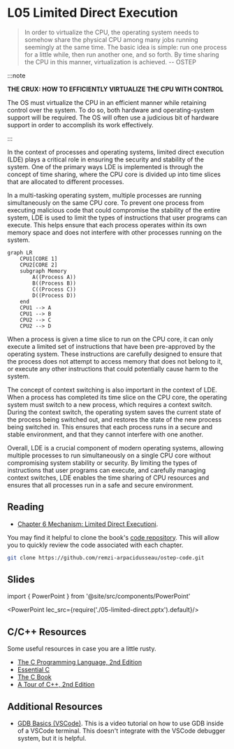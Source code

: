# L05 Limited Direct Execution

> In order to virtualize the CPU, the operating system needs to somehow
> share the physical CPU among many jobs running seemingly at the same
> time. The basic idea is simple: run one process for a little while,
> then run another one, and so forth. By time sharing the CPU in this
> manner, virtualization is achieved.
-- OSTEP

:::note

**THE CRUX: HOW TO EFFICIENTLY VIRTUALIZE THE CPU WITH CONTROL**

The OS must virtualize the CPU in an efficient manner while retaining
control over the system. To do so, both hardware and operating-system
support will be required. The OS will often use a judicious bit of
hardware support in order to accomplish its work effectively.

:::

In the context of processes and operating systems, limited direct
execution (LDE) plays a critical role in ensuring the security and
stability of the system. One of the primary ways LDE is implemented is
through the concept of time sharing, where the CPU core is divided up
into time slices that are allocated to different processes.

In a multi-tasking operating system, multiple processes are running
simultaneously on the same CPU core. To prevent one process from
executing malicious code that could compromise the stability of the
entire system, LDE is used to limit the types of instructions that
user programs can execute. This helps ensure that each process
operates within its own memory space and does not interfere with other
processes running on the system.

```mermaid
graph LR
    CPU1[CORE 1]
    CPU2[CORE 2]
    subgraph Memory
        A((Process A))
        B((Process B))
        C((Process C))
        D((Process D))
    end
    CPU1 --> A
    CPU1 --> B
    CPU2 --> C
    CPU2 --> D
```

When a process is given a time slice to run on the CPU core, it can
only execute a limited set of instructions that have been pre-approved
by the operating system. These instructions are carefully designed to
ensure that the process does not attempt to access memory that does
not belong to it, or execute any other instructions that could
potentially cause harm to the system.

The concept of context switching is also important in the context of
LDE. When a process has completed its time slice on the CPU core, the
operating system must switch to a new process, which requires a
context switch. During the context switch, the operating system saves
the current state of the process being switched out, and restores the
state of the new process being switched in. This ensures that each
process runs in a secure and stable environment, and that they cannot
interfere with one another.

Overall, LDE is a crucial component of modern operating systems,
allowing multiple processes to run simultaneously on a single CPU core
without compromising system stability or security. By limiting the
types of instructions that user programs can execute, and carefully
managing context switches, LDE enables the time sharing of CPU
resources and ensures that all processes run in a safe and secure
environment.

## Reading

- [Chapter 6 Mechanism: Limited Direct Executioni](https://pages.cs.wisc.edu/~remzi/OSTEP/cpu-mechanisms.pdf).

You may find it helpful to clone the book's [code repository](https://github.com/remzi-arpacidusseau/ostep-code). This will allow you to quickly review the code associated with each chapter.

```bash
git clone https://github.com/remzi-arpacidusseau/ostep-code.git
```

## Slides

import { PowerPoint } from '@site/src/components/PowerPoint'

<PowerPoint lec_src={require('./05-limited-direct.pptx').default}/>

## C/C++ Resources

Some useful resources in case you are a little rusty.

- [The C Programming Language, 2nd Edition](pathname:///resources/the-c-programming-language.pdf)
- [Essential C](pathname:///resources/essential-c.pdf)
- [The C Book](https://publications.gbdirect.co.uk//c_book)
- [A Tour of C++, 2nd Edition](pathname:///resources/a-tour-of-c++-2nd.pdf)

## Additional Resources

- [GDB Basics (VSCode)](https://youtu.be/u6iXfpBDU3w). This is a video tutorial on how to use GDB inside of a VSCode terminal. This doesn't integrate with the VSCode debugger system, but it is helpful.
